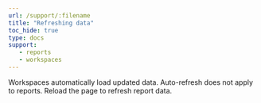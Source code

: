 ```yaml
---
url: /support/:filename
title: "Refreshing data"
toc_hide: true
type: docs
support:
   - reports
   - workspaces
---
```

Workspaces automatically load updated data. Auto-refresh does not apply to reports. Reload the page to refresh report data.
